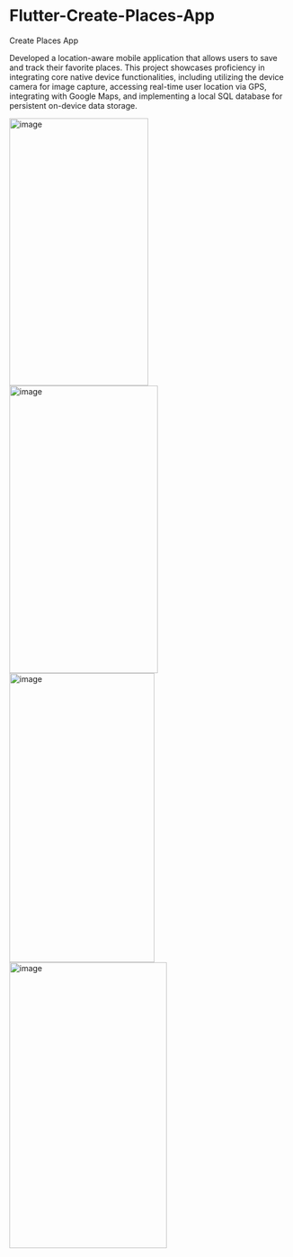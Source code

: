 # Flutter-Create-Places-App

Create Places App 

Developed a location-aware mobile application that allows users to save and track their favorite places. This project showcases proficiency in integrating core native device functionalities, including utilizing the device camera for image capture, accessing real-time user location via GPS, integrating with Google Maps, and implementing a local SQL database for persistent on-device data storage.


<img width="247" height="476" alt="image" src="https://github.com/user-attachments/assets/899a2d4a-a31e-4fba-b80c-66edef3fb17a" />


<img width="264" height="512" alt="image" src="https://github.com/user-attachments/assets/e2e482bb-47bd-47ca-a3aa-d82db92e4de8" />


<img width="258" height="515" alt="image" src="https://github.com/user-attachments/assets/16a813da-30e0-4fab-89ed-bfdd394cca2e" />


<img width="280" height="509" alt="image" src="https://github.com/user-attachments/assets/0487635c-f66a-4099-b530-ecfb53ae4ea6" />












